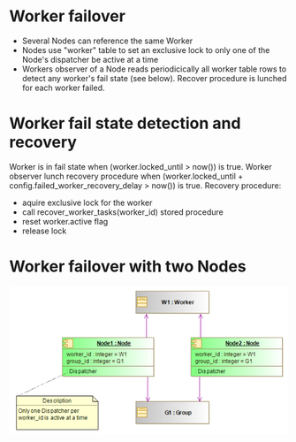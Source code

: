 # Worker failover
* Several Nodes can reference the same Worker
* Nodes use "worker" table to set an exclusive lock to only one of the Node's dispatcher be active at a time
* Workers observer of a Node reads periodicically all worker table rows to detect any worker's fail state (see below). Recover procedure is lunched for each worker failed.

# Worker fail state detection and recovery
Worker is in fail state when (worker.locked_until > now()) is true.
Worker observer lunch recovery procedure when (worker.locked_until + config.failed_worker_recovery_delay > now()) is true.
Recovery procedure:
- aquire exclusive lock for the worker
- call recover_worker_tasks(worker_id) stored procedure
- reset worker.active flag
- release lock

# Worker failover with two Nodes
![Failover](images/worker_failover.png)
